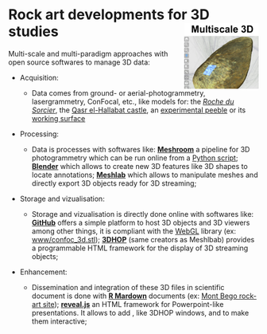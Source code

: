 # **Rock art** developments for 3D studies<img src="www/prj_rockart.png" width='150px' align="right"/>

Multi-scale and multi-paradigm approaches with open source softwares to manage 3D data:

* Acquisition:
    - Data comes from ground- or aerial-photogrammetry, lasergrammetry, ConFocal, etc., like models for: the [*Roche du Sorcier*](https://zoometh.github.io/3DHOP/minimal/8_2_34.html), the [Qasr el-Hallabat castle](https://eamena-oxford.github.io/reveal.js/#/3/2), an [experimental peeble](https://zoometh.github.io/3DHOP/minimal/lithic_tool.html) or its [working surface](https://zoometh.github.io/3DHOP/minimal/lithic_tool_cf.html)

* Processing:
    - Data is processes with softwares like: [**Meshroom**](https://meshroom-manual.readthedocs.io/en/latest/) a pipeline for 3D photogrammetry which can be run online from a [Python script](https://github.com/zoometh/rockart/blob/main/MeshroomColab_3dapaame.ipynb); [**Blender**](https://www.blender.org/) which allows to create new 3D features like 3D shapes to locate annotations; [**Meshlab**](https://www.meshlab.net/) which allows to manipulate meshes and directly export 3D objects ready for 3D streaming;

* Storage and vizualisation:
    - Storage and vizualisation is directly done online with softwares like: [**GitHub**](https://github.com/topics/3d) offers a simple platform to host 3D objects and 3D viewers among other things, it is compliant with the [WebGL](https://get.webgl.org/) library (ex: [www/confoc_3d.stl](https://github.com/zoometh/rockart/blob/main/www/confoc_3d.stl)); [**3DHOP**](https://3dhop.net/) (same creators as Meshlbab)   provides a programmable HTML framework for the display of 3D streaming objects;

* Enhancement:
    - Dissemination and integration of these 3D files in scientific document is done with [**R Mardown**](https://rmarkdown.rstudio.com/) documents (ex: [Mont Bego rock-art site](https://zoometh.github.io/rockart/));  [**reveal.js**](https://revealjs.com/) an HTML framework for Powerpoint-like presentations. It allows to add <iframes>, like 3DHOP windows, and to make them interactive;
  
  